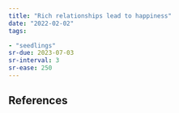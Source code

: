 ```yaml
---
title: "Rich relationships lead to happiness"
date: "2022-02-02"
tags:

- "seedlings"
sr-due: 2023-07-03
sr-interval: 3
sr-ease: 250
---
```




## References